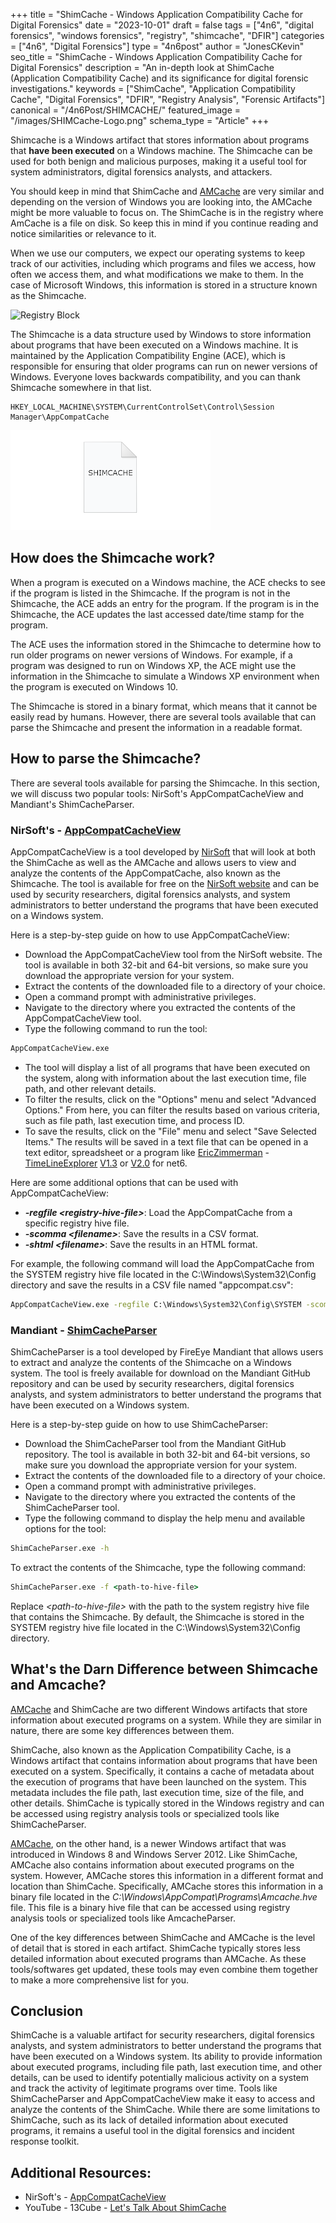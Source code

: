 +++
title = "ShimCache - Windows Application Compatibility Cache for Digital Forensics"
date = "2023-10-01"
draft = false
tags = ["4n6", "digital forensics", "windows forensics", "registry", "shimcache", "DFIR"]
categories = ["4n6", "Digital Forensics"]
type = "4n6post"
author = "JonesCKevin"
seo_title = "ShimCache - Windows Application Compatibility Cache for Digital Forensics"
description = "An in-depth look at ShimCache (Application Compatibility Cache) and its significance for digital forensic investigations."
keywords = ["ShimCache", "Application Compatibility Cache", "Digital Forensics", "DFIR", "Registry Analysis", "Forensic Artifacts"]
canonical = "/4n6Post/SHIMCACHE/"
featured_image = "/images/SHIMCache-Logo.png"
schema_type = "Article"
+++

Shimcache is a Windows artifact that stores information about programs that **have been executed** on a Windows machine. The Shimcache can be used for both benign and malicious purposes, making it a useful tool for system administrators, digital forensics analysts, and attackers.

You should keep in mind that ShimCache and [AMCache](https://www.4n6post.com/2023/02/amcachehve.html) are very similar and depending on the version of Windows you are looking into, the AMCache might be more valuable to focus on. The ShimCache is in the registry where AmCache is a file on disk. So keep this in mind if you continue reading and notice similarities or relevance to it.

When we use our computers, we expect our operating systems to keep track of our activities, including which programs and files we access, how often we access them, and what modifications we make to them. In the case of Microsoft Windows, this information is stored in a structure known as the Shimcache.

![Registry Block](/images/RegistryBlock.png)

The Shimcache is a data structure used by Windows to store information about programs that have been executed on a Windows machine. It is maintained by the Application Compatibility Engine (ACE), which is responsible for ensuring that older programs can run on newer versions of Windows. Everyone loves backwards compatibility, and you can thank Shimcache somewhere in that list.

```
HKEY_LOCAL_MACHINE\SYSTEM\CurrentControlSet\Control\Session Manager\AppCompatCache
```

![ShimCache Logo](images/SHIMCache-Logo.png)

## How does the Shimcache work?

When a program is executed on a Windows machine, the ACE checks to see if the program is listed in the Shimcache. If the program is not in the Shimcache, the ACE adds an entry for the program. If the program is in the Shimcache, the ACE updates the last accessed date/time stamp for the program.

The ACE uses the information stored in the Shimcache to determine how to run older programs on newer versions of Windows. For example, if a program was designed to run on Windows XP, the ACE might use the information in the Shimcache to simulate a Windows XP environment when the program is executed on Windows 10.

The Shimcache is stored in a binary format, which means that it cannot be easily read by humans. However, there are several tools available that can parse the Shimcache and present the information in a readable format.

## How to parse the Shimcache?

There are several tools available for parsing the Shimcache. In this section, we will discuss two popular tools: NirSoft's AppCompatCacheView and Mandiant's ShimCacheParser.

### NirSoft's - [AppCompatCacheView](https://www.nirsoft.net/utils/app_compatibility_view.html)

AppCompatCacheView is a tool developed by [NirSoft](https://www.nirsoft.net/) that will look at both the ShimCache as well as the AMCache and allows users to view and analyze the contents of the AppCompatCache, also known as the Shimcache. The tool is available for free on the [NirSoft website](https://www.nirsoft.net/) and can be used by security researchers, digital forensics analysts, and system administrators to better understand the programs that have been executed on a Windows system.

Here is a step-by-step guide on how to use AppCompatCacheView:

- Download the AppCompatCacheView tool from the NirSoft website. The tool is available in both 32-bit and 64-bit versions, so make sure you download the appropriate version for your system.
- Extract the contents of the downloaded file to a directory of your choice.
- Open a command prompt with administrative privileges.
- Navigate to the directory where you extracted the contents of the AppCompatCacheView tool.
- Type the following command to run the tool:

```cmd
AppCompatCacheView.exe
```

- The tool will display a list of all programs that have been executed on the system, along with information about the last execution time, file path, and other relevant details.
- To filter the results, click on the "Options" menu and select "Advanced Options." From here, you can filter the results based on various criteria, such as file path, last execution time, and process ID.
- To save the results, click on the "File" menu and select "Save Selected Items." The results will be saved in a text file that can be opened in a text editor, spreadsheet or a program like [EricZimmerman](https://ericzimmerman.github.io/#!index.md) - [TimeLineExplorer](https://ericzimmerman.github.io/#!index.md) [V1.3](https://f001.backblazeb2.com/file/EricZimmermanTools/TimelineExplorer.zip) or [V2.0](https://f001.backblazeb2.com/file/EricZimmermanTools/net6/TimelineExplorer.zip) for net6.

Here are some additional options that can be used with AppCompatCacheView:

- ***-regfile \<registry-hive-file\>***: Load the AppCompatCache from a specific registry hive file.
- ***-scomma \<filename\>***: Save the results in a CSV format.
- ***-shtml \<filename\>***: Save the results in an HTML format.

For example, the following command will load the AppCompatCache from the SYSTEM registry hive file located in the C:\Windows\System32\Config directory and save the results in a CSV file named "appcompat.csv":

```cmd
AppCompatCacheView.exe -regfile C:\Windows\System32\Config\SYSTEM -scomma appcompat.csv
```

### Mandiant - [ShimCacheParser](https://github.com/mandiant/ShimCacheParser)

ShimCacheParser is a tool developed by FireEye Mandiant that allows users to extract and analyze the contents of the Shimcache on a Windows system. The tool is freely available for download on the Mandiant GitHub repository and can be used by security researchers, digital forensics analysts, and system administrators to better understand the programs that have been executed on a Windows system.

Here is a step-by-step guide on how to use ShimCacheParser:

- Download the ShimCacheParser tool from the Mandiant GitHub repository. The tool is available in both 32-bit and 64-bit versions, so make sure you download the appropriate version for your system.
- Extract the contents of the downloaded file to a directory of your choice.
- Open a command prompt with administrative privileges.
- Navigate to the directory where you extracted the contents of the ShimCacheParser tool.
- Type the following command to display the help menu and available options for the tool:

```cmd
ShimCacheParser.exe -h
```

To extract the contents of the Shimcache, type the following command:

```cmd
ShimCacheParser.exe -f <path-to-hive-file>
```

Replace *\<path-to-hive-file\>* with the path to the system registry hive file that contains the Shimcache. By default, the Shimcache is stored in the SYSTEM registry hive file located in the C:\Windows\System32\Config directory.

## What's the Darn Difference between Shimcache and Amcache?

[AMCache](https://www.4n6post.com/2023/02/amcachehve.html) and ShimCache are two different Windows artifacts that store information about executed programs on a system. While they are similar in nature, there are some key differences between them.

ShimCache, also known as the Application Compatibility Cache, is a Windows artifact that contains information about programs that have been executed on a system. Specifically, it contains a cache of metadata about the execution of programs that have been launched on the system. This metadata includes the file path, last execution time, size of the file, and other details. ShimCache is typically stored in the Windows registry and can be accessed using registry analysis tools or specialized tools like ShimCacheParser.

[AMCache](https://www.4n6post.com/2023/02/amcachehve.html), on the other hand, is a newer Windows artifact that was introduced in Windows 8 and Windows Server 2012. Like ShimCache, AMCache also contains information about executed programs on the system. However, AMCache stores this information in a different format and location than ShimCache. Specifically, AMCache stores this information in a binary file located in the *C:\Windows\AppCompat\Programs\Amcache.hve* file. This file is a binary hive file that can be accessed using registry analysis tools or specialized tools like AmcacheParser.

One of the key differences between ShimCache and AMCache is the level of detail that is stored in each artifact. ShimCache typically stores less detailed information about executed programs than AMCache. As these tools/softwares get updated, these tools may even combine them together to make a more comprehensive list for you.

## Conclusion

ShimCache is a valuable artifact for security researchers, digital forensics analysts, and system administrators to better understand the programs that have been executed on a Windows system. Its ability to provide information about executed programs, including file path, last execution time, and other details, can be used to identify potentially malicious activity on a system and track the activity of legitimate programs over time. Tools like ShimCacheParser and AppCompatCacheView make it easy to access and analyze the contents of the ShimCache. While there are some limitations to ShimCache, such as its lack of detailed information about executed programs, it remains a useful tool in the digital forensics and incident response toolkit.

## Additional Resources:

- NirSoft's - [AppCompatCacheView](https://www.nirsoft.net/utils/app_compatibility_view.html)
- YouTube - 13Cube - [Let's Talk About ShimCache](https://www.youtube.com/watch?v=7byz1dR_CLg)
